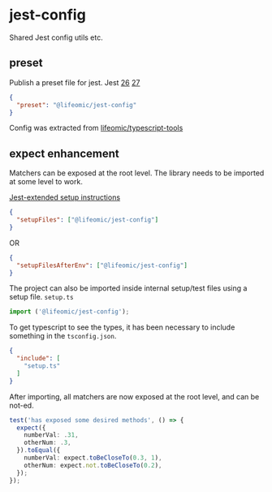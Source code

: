 # jest-config
Shared Jest config utils etc.

## preset
Publish a preset file for jest. Jest [26](https://jestjs.io/docs/26.x/configuration#preset-string)  [27](https://jestjs.io/docs/configuration#preset-string)

```json
{
  "preset": "@lifeomic/jest-config"
}
```

Config was extracted from [lifeomic/typescript-tools](https://github.com/lifeomic/typescript-tools/blob/e38d833a27a04122856fbd5c939f2e26c9bd02d5/config/jest.js)

## expect enhancement
Matchers can be exposed at the root level.  The library needs to be imported at some level to work.

[Jest-extended setup instructions](https://github.com/jest-community/jest-extended#setup)

```json
{
  "setupFiles": ["@lifeomic/jest-config"]
}
```

OR 

```json
{
  "setupFilesAfterEnv": ["@lifeomic/jest-config"]
}
```

The project can also be imported inside internal setup/test files using a setup file.
`setup.ts`
```typescript
import ('@lifeomic/jest-config');
```

To get typescript to see the types, it has been necessary to include something in the `tsconfig.json`.

```json
{
  "include": [
    "setup.ts"
  ]
}
```

After importing, all matchers are now exposed at the root level, and can be not-ed.

```typescript
test('has exposed some desired methods', () => {
  expect({
    numberVal: .31,
    otherNum: .3,
  }).toEqual({
    numberVal: expect.toBeCloseTo(0.3, 1),
    otherNum: expect.not.toBeCloseTo(0.2),
  });
});
```
